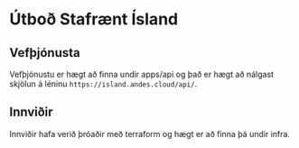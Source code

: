 # Útboð Stafrænt Ísland

## Vefþjónusta

Vefþjónustu er hægt að finna undir apps/api og það er hægt að nálgast skjölun á
léninu `https://island.andes.cloud/api/`.

## Innviðir

Innviðir hafa verið þróaðir með terraform og hægt er að finna þá undir infra.
